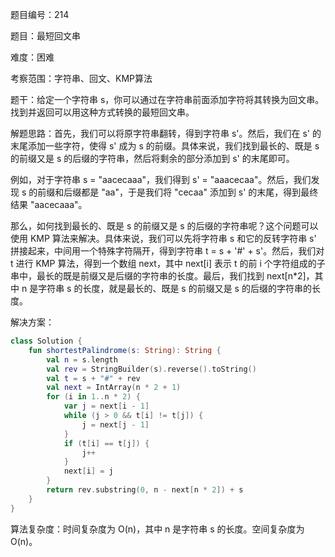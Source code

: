 题目编号：214

题目：最短回文串

难度：困难

考察范围：字符串、回文、KMP算法

题干：给定一个字符串 s，你可以通过在字符串前面添加字符将其转换为回文串。找到并返回可以用这种方式转换的最短回文串。

解题思路：首先，我们可以将原字符串翻转，得到字符串 s'。然后，我们在 s' 的末尾添加一些字符，使得 s' 成为 s 的前缀。具体来说，我们找到最长的、既是 s 的前缀又是 s 的后缀的字符串，然后将剩余的部分添加到 s' 的末尾即可。

例如，对于字符串 s = "aacecaaa"，我们得到 s' = "aaacecaa"。然后，我们发现 s 的前缀和后缀都是 "aa"，于是我们将 "cecaa" 添加到 s' 的末尾，得到最终结果 "aacecaaa"。

那么，如何找到最长的、既是 s 的前缀又是 s 的后缀的字符串呢？这个问题可以使用 KMP 算法来解决。具体来说，我们可以先将字符串 s 和它的反转字符串 s' 拼接起来，中间用一个特殊字符隔开，得到字符串 t = s + '#' + s'。然后，我们对 t 进行 KMP 算法，得到一个数组 next，其中 next[i] 表示 t 的前 i 个字符组成的子串中，最长的既是前缀又是后缀的字符串的长度。最后，我们找到 next[n*2]，其中 n 是字符串 s 的长度，就是最长的、既是 s 的前缀又是 s 的后缀的字符串的长度。

解决方案：

```kotlin
class Solution {
    fun shortestPalindrome(s: String): String {
        val n = s.length
        val rev = StringBuilder(s).reverse().toString()
        val t = s + "#" + rev
        val next = IntArray(n * 2 + 1)
        for (i in 1..n * 2) {
            var j = next[i - 1]
            while (j > 0 && t[i] != t[j]) {
                j = next[j - 1]
            }
            if (t[i] == t[j]) {
                j++
            }
            next[i] = j
        }
        return rev.substring(0, n - next[n * 2]) + s
    }
}
```

算法复杂度：时间复杂度为 O(n)，其中 n 是字符串 s 的长度。空间复杂度为 O(n)。